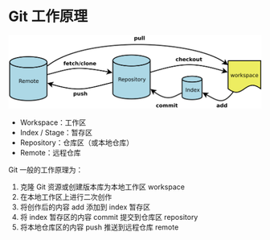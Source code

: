 
# Git 工作原理


![](../../../assets/git-pro/2024-04-03-12-40-18.png)

- Workspace：工作区
- Index / Stage：暂存区
- Repository：仓库区（或本地仓库）
- Remote：远程仓库


Git 一般的工作原理为：

1. 克隆 Git 资源或创建版本库为本地工作区 workspace
2. 在本地工作区上进行二次创作
3. 将创作后的内容 add 添加到 index 暂存区
4. 将 index 暂存区的内容 commit 提交到仓库区 repository
5. 将本地仓库区的内容 push 推送到远程仓库 remote
